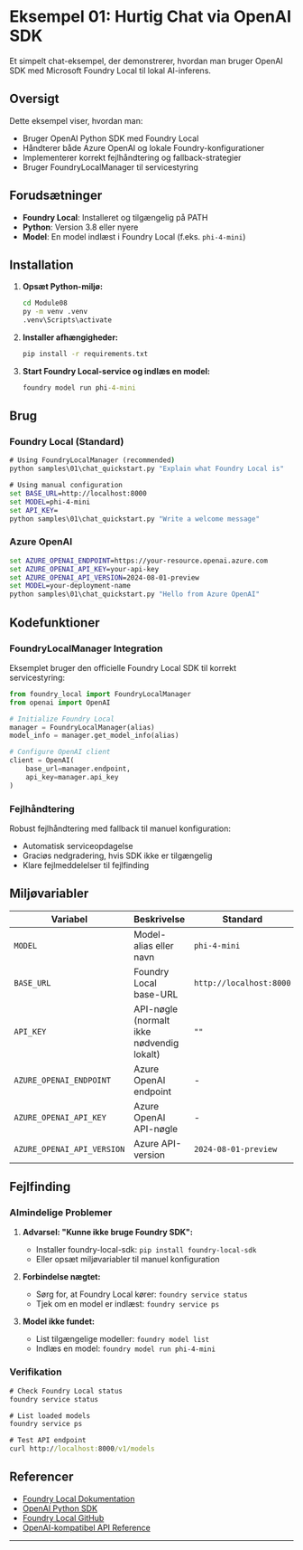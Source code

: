 <!--
CO_OP_TRANSLATOR_METADATA:
{
  "original_hash": "fb649a75048715165e76e20b366620a9",
  "translation_date": "2025-09-24T23:15:18+00:00",
  "source_file": "Module08/samples/01/README.md",
  "language_code": "da"
}
-->
# Eksempel 01: Hurtig Chat via OpenAI SDK

Et simpelt chat-eksempel, der demonstrerer, hvordan man bruger OpenAI SDK med Microsoft Foundry Local til lokal AI-inferens.

## Oversigt

Dette eksempel viser, hvordan man:
- Bruger OpenAI Python SDK med Foundry Local
- Håndterer både Azure OpenAI og lokale Foundry-konfigurationer
- Implementerer korrekt fejlhåndtering og fallback-strategier
- Bruger FoundryLocalManager til servicestyring

## Forudsætninger

- **Foundry Local**: Installeret og tilgængelig på PATH
- **Python**: Version 3.8 eller nyere
- **Model**: En model indlæst i Foundry Local (f.eks. `phi-4-mini`)

## Installation

1. **Opsæt Python-miljø:**
   ```cmd
   cd Module08
   py -m venv .venv
   .venv\Scripts\activate
   ```

2. **Installer afhængigheder:**
   ```cmd
   pip install -r requirements.txt
   ```

3. **Start Foundry Local-service og indlæs en model:**
   ```cmd
   foundry model run phi-4-mini
   ```

## Brug

### Foundry Local (Standard)

```cmd
# Using FoundryLocalManager (recommended)
python samples\01\chat_quickstart.py "Explain what Foundry Local is"

# Using manual configuration
set BASE_URL=http://localhost:8000
set MODEL=phi-4-mini
set API_KEY=
python samples\01\chat_quickstart.py "Write a welcome message"
```

### Azure OpenAI

```cmd
set AZURE_OPENAI_ENDPOINT=https://your-resource.openai.azure.com
set AZURE_OPENAI_API_KEY=your-api-key
set AZURE_OPENAI_API_VERSION=2024-08-01-preview
set MODEL=your-deployment-name
python samples\01\chat_quickstart.py "Hello from Azure OpenAI"
```

## Kodefunktioner

### FoundryLocalManager Integration

Eksemplet bruger den officielle Foundry Local SDK til korrekt servicestyring:

```python
from foundry_local import FoundryLocalManager
from openai import OpenAI

# Initialize Foundry Local
manager = FoundryLocalManager(alias)
model_info = manager.get_model_info(alias)

# Configure OpenAI client
client = OpenAI(
    base_url=manager.endpoint,
    api_key=manager.api_key
)
```

### Fejlhåndtering

Robust fejlhåndtering med fallback til manuel konfiguration:
- Automatisk serviceopdagelse
- Graciøs nedgradering, hvis SDK ikke er tilgængelig
- Klare fejlmeddelelser til fejlfinding

## Miljøvariabler

| Variabel | Beskrivelse | Standard | Påkrævet |
|----------|-------------|----------|----------|
| `MODEL` | Model-alias eller navn | `phi-4-mini` | Nej |
| `BASE_URL` | Foundry Local base-URL | `http://localhost:8000` | Nej |
| `API_KEY` | API-nøgle (normalt ikke nødvendig lokalt) | `""` | Nej |
| `AZURE_OPENAI_ENDPOINT` | Azure OpenAI endpoint | - | For Azure |
| `AZURE_OPENAI_API_KEY` | Azure OpenAI API-nøgle | - | For Azure |
| `AZURE_OPENAI_API_VERSION` | Azure API-version | `2024-08-01-preview` | Nej |

## Fejlfinding

### Almindelige Problemer

1. **Advarsel: "Kunne ikke bruge Foundry SDK":**
   - Installer foundry-local-sdk: `pip install foundry-local-sdk`
   - Eller opsæt miljøvariabler til manuel konfiguration

2. **Forbindelse nægtet:**
   - Sørg for, at Foundry Local kører: `foundry service status`
   - Tjek om en model er indlæst: `foundry service ps`

3. **Model ikke fundet:**
   - List tilgængelige modeller: `foundry model list`
   - Indlæs en model: `foundry model run phi-4-mini`

### Verifikation

```cmd
# Check Foundry Local status
foundry service status

# List loaded models
foundry service ps

# Test API endpoint
curl http://localhost:8000/v1/models
```

## Referencer

- [Foundry Local Dokumentation](https://learn.microsoft.com/azure/ai-foundry/foundry-local/)
- [OpenAI Python SDK](https://github.com/openai/openai-python)
- [Foundry Local GitHub](https://github.com/microsoft/Foundry-Local)
- [OpenAI-kompatibel API Reference](https://learn.microsoft.com/azure/ai-foundry/foundry-local/how-to/how-to-integrate-with-inference-sdks)

---

